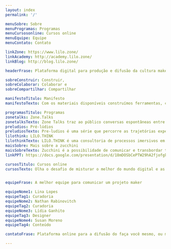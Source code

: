 ```yaml
---
layout: index
permalink: '/'

menuSobre: Sobre
menuProgramas: Programas
menuCursosonline: Cursos online
menuEquipe: Equipe
menuContato: Contato

linkZone: https://www.lilo.zone/
linkAcademy: http://academy.lilo.zone/
linkBlog: http://blog.lilo.zone/

headerFrase: Plataforma digital para produção e difusão da cultura maker

sobreConstruir: Construir,
sobreColaborar: Colaborar e
sobreCompartilhar: Compartilhar

manifestoTitulo: Manifesto
manifestoTexto: Com os materiais disponíveis construímos ferramentas, com as ferramentas trabalhamos outros materiais. Com a capacidade de registrar nossas historias para as próximas gerações, garantimos que o conhecimento do uso de ferramentas e materiais construísse também o futuro. A zucchini.video pretende continuar a tradição aproveitando o melhor que a tecnologia digital pode oferecer. 

programasTitulo: Programas
zonetalks: Zone.Talks
zonetalksTexto: Zone Talks traz ao público conversas espontâneas entre especialistas da comunidade do LILO.ZONE que trabalham com prototipagem, computação física, interatividade, etc. Aborda questões do seu cotidiano profissional e reflexões acerca do mercado de inovação.
preludios: Pré-lúdios
preludiosTexto: Pre-ludios é uma série que percorre as trajetórias experimentais da artista Lina Lopes e seus colaboradores antes da criação do LILO.THINK. Explora os desafios e as soluções criativas em projetos interativos de arte e tecnologia.
lilothink: LILO.THINK
lilothinkTexto: LILO.THINK é uma consultoria de processos imersivos em que profissionais criativos realizam protótipos. É um espaço de experimentar e criar projetos com foco em tecnologia. É onde arte e técnica se misturam de forma sinestésica.
maisSobre: Mais sobre a zucchini
maisSobreTexto: Zucchini é a possibilidade de comunicar e transbordar todas as experiências adquiras em projetos dentro de uma espaço de fabricação digital. Tangibilizar idéias amplia os modelos mentas e tornam a vida cheia de possibilidades infinitas.
linkPPT: https://docs.google.com/presentation/d/18mDOSbCePTW29hA2fjofgkCRm_RX5Qp0pZXmoqZJtDQ/edit#slide=id.p

cursosTitulo: Cursos online
cursosTexto: Olha o desafio de misturar o melhor do mundo digital e as trocas intensas com o melhor da cultura do fazer. A principal proposta que guia os cursos online é a possibilidade de ampliar repertório em criatividade, inovação e tecnologia colocando a mão na massa.


equipeFrase: A melhor equipe para comunicar um projeto maker

equipeNome1: Lina Lopes
equipeTag1: Curadoria
equipeNome2: Nathan Rabinovitch
equipeTag2: Curadoria
equipeNome3: Lídia Ganhito
equipeTag3: Designer
equipeNome4: Susan Moreno
equipeTag4: Conteúdo

contatoFrase: Plataforma online para a difusão do faça você mesmo, ou melhor, façamos juntos !

---
```

